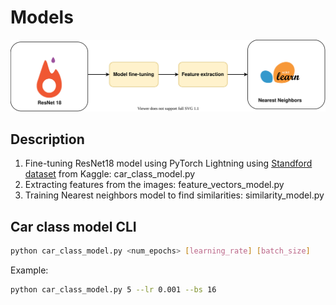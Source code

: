 # Models

![Models](../Images/Models.svg)

## Description
1. Fine-tuning ResNet18 model using PyTorch Lightning using [Standford dataset](https://www.kaggle.com/jessicali9530/stanford-cars-dataset) from Kaggle: car_class_model.py
2. Extracting features from the images: feature_vectors_model.py
3. Training Nearest neighbors model to find similarities: similarity_model.py

## Car class model CLI
```bash
python car_class_model.py <num_epochs> [learning_rate] [batch_size]
```
Example:
```bash
python car_class_model.py 5 --lr 0.001 --bs 16
```

